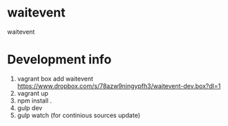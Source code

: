 waitevent
=========

waitevent

Development info
================
1. vagrant box add waitevent https://www.dropbox.com/s/78azw9ningypfh3/waitevent-dev.box?dl=1
2. vagrant up
3. npm install .
4. gulp dev
5. gulp watch (for continious sources update)



